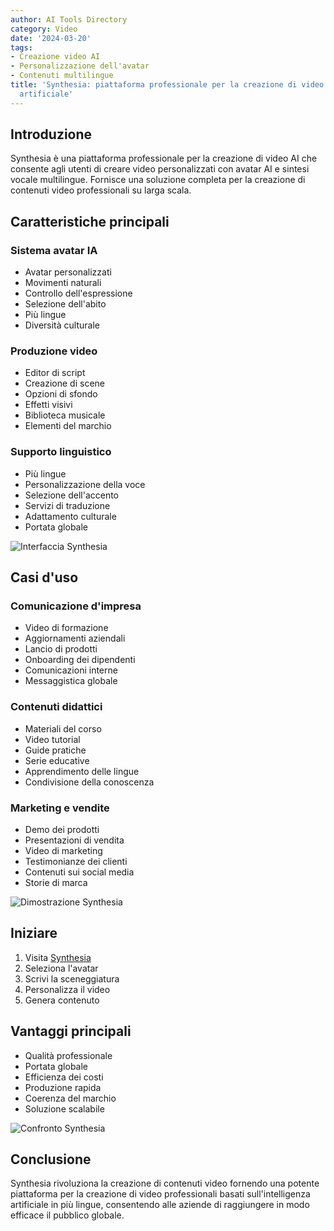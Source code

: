 ```yaml
---
author: AI Tools Directory
category: Video
date: '2024-03-20'
tags:
- Creazione video AI
- Personalizzazione dell'avatar
- Contenuti multilingue
title: 'Synthesia: piattaforma professionale per la creazione di video con intelligenza
  artificiale'
---
```


## Introduzione

Synthesia è una piattaforma professionale per la creazione di video AI che consente agli utenti di creare video personalizzati con avatar AI e sintesi vocale multilingue. Fornisce una soluzione completa per la creazione di contenuti video professionali su larga scala.

## Caratteristiche principali

### Sistema avatar IA
- Avatar personalizzati
- Movimenti naturali
- Controllo dell'espressione
- Selezione dell'abito
- Più lingue
- Diversità culturale

### Produzione video
- Editor di script
- Creazione di scene
- Opzioni di sfondo
- Effetti visivi
- Biblioteca musicale
- Elementi del marchio

### Supporto linguistico
- Più lingue
- Personalizzazione della voce
- Selezione dell'accento
- Servizi di traduzione
- Adattamento culturale
- Portata globale

![Interfaccia Synthesia](/imgs/synthesia/interface.jpg)

## Casi d'uso

### Comunicazione d'impresa
- Video di formazione
- Aggiornamenti aziendali
- Lancio di prodotti
- Onboarding dei dipendenti
- Comunicazioni interne
- Messaggistica globale

### Contenuti didattici
- Materiali del corso
- Video tutorial
- Guide pratiche
- Serie educative
- Apprendimento delle lingue
- Condivisione della conoscenza

### Marketing e vendite
- Demo dei prodotti
- Presentazioni di vendita
- Video di marketing
- Testimonianze dei clienti
- Contenuti sui social media
- Storie di marca

![Dimostrazione Synthesia](/imgs/synthesia/demo.jpg)

## Iniziare

1. Visita [Synthesia](https://synthesia.io)
2. Seleziona l'avatar
3. Scrivi la sceneggiatura
4. Personalizza il video
5. Genera contenuto

## Vantaggi principali

- Qualità professionale
- Portata globale
- Efficienza dei costi
- Produzione rapida
- Coerenza del marchio
- Soluzione scalabile

![Confronto Synthesia](/imgs/synthesia/comparison.jpg)

## Conclusione

Synthesia rivoluziona la creazione di contenuti video fornendo una potente piattaforma per la creazione di video professionali basati sull'intelligenza artificiale in più lingue, consentendo alle aziende di raggiungere in modo efficace il pubblico globale.